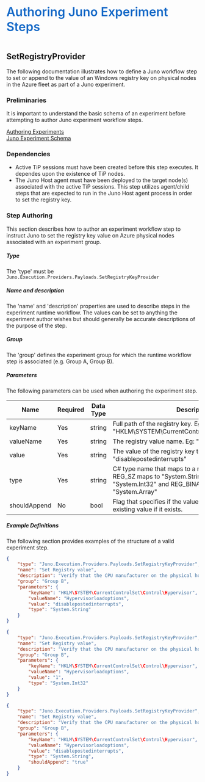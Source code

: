 ﻿<div style="font-size:24pt;font-weight:600;color:#1569C7">Authoring Juno Experiment Steps</div>
<br/>

## SetRegistryProvider
The following documentation illustrates how to define a Juno workflow step to set or append to the value of an Windows registry key on physical nodes 
in the Azure fleet as part of a Juno experiment. 

### Preliminaries
It is important to understand the basic schema of an experiment before attempting to author Juno experiment workflow steps.

[Authoring Experiments](./Authoring-Experiments.md)  
[Juno Experiment Schema](./Authoring-ExperimentSchema.md)

### Dependencies

* Active TiP sessions must have been created before this step executes. It dependes upon the existence of TiP nodes.
* The Juno Host agent must have been deployed to the target node(s) associated with the active TiP sessions. This step utilizes agent/child
  steps that are expected to run in the Juno Host agent process in order to set the registry key.

### Step Authoring
This section describes how to author an experiment workflow step to instruct Juno to set the registry key value on Azure
physical nodes associated with an experiment group.

##### Type
The 'type' must be ```Juno.Execution.Providers.Payloads.SetRegistryKeyProvider```

##### Name and description
The 'name' and 'description' properties are used to describe steps in the experiment runtime workflow.  The values can be set to anything the experiment
author wishes but should generally be accurate descriptions of the purpose of the step.

##### Group
The 'group' defines the experiment group for which the runtime workflow step is associated (e.g. Group A, Group B).

##### Parameters
The following parameters can be used when authoring the experiment step.

| Name                | Required   | Data Type        | Description                |
| ------------------- | ---------- | ---------------- | -------------------------- |
| keyName             | Yes        | string           | Full path of the registry key. Eg: "HKLM\SYSTEM\CurrentControlSet\Control\Hypervisor"
| valueName           | Yes        | string           | The registry value name. Eg: "Hypervisorloadoptions"
| value               | Yes        | string           | The value of the registry key to set. Eg: "disablepostedinterrupts"
| type                | Yes        | string           | C# type name that maps to a registry value type. Eg: REG_SZ maps to "System.String", REG_DWORD maps to "System.Int32" and REG_BINARY maps to "System.Array"
| shouldAppend        | No         | bool             | Flag that specifies if the value should be appended to existing value if it exists.

##### Example Definitions
The following section provides examples of the structure of a valid experiment step.
``` json
{
    "type": "Juno.Execution.Providers.Payloads.SetRegistryKeyProvider",
    "name": "Set Registry value",
    "description": "Verify that the CPU manufacturer on the physical host is Intel in this experiment group",
    "group": "Group B",
    "parameters": {
        "keyName": "HKLM\SYSTEM\CurrentControlSet\Control\Hypervisor",
        "valueName": "Hypervisorloadoptions",
        "value": "disablepostedinterrupts",
        "type": "System.String"
    }
}

{
    "type": "Juno.Execution.Providers.Payloads.SetRegistryKeyProvider",
    "name": "Set Registry value",
    "description": "Verify that the CPU manufacturer on the physical host is Intel in this experiment group",
    "group": "Group B",
    "parameters": {
        "keyName": "HKLM\SYSTEM\CurrentControlSet\Control\Hypervisor",
        "valueName": "Hypervisorloadoptions",
        "value": "1",
        "type": "System.Int32"
    }
}

{
    "type": "Juno.Execution.Providers.Payloads.SetRegistryKeyProvider",
    "name": "Set Registry value",
    "description": "Verify that the CPU manufacturer on the physical host is Intel in this experiment group",
    "group": "Group B",
    "parameters": {
        "keyName": "HKLM\SYSTEM\CurrentControlSet\Control\Hypervisor",
        "valueName": "Hypervisorloadoptions",
        "value": "disablepostedinterrupts",
        "type": "System.String",
        "shouldAppend": "true"
    }
}
```